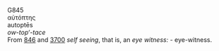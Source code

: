 G845  
αὐτόπτης  
autoptēs  
*ow-top‘-tace*  
From [846](g0846) and [3700](g3700) *self* *seeing*, that is, an *eye*
*witness:* - eye-witness.  
